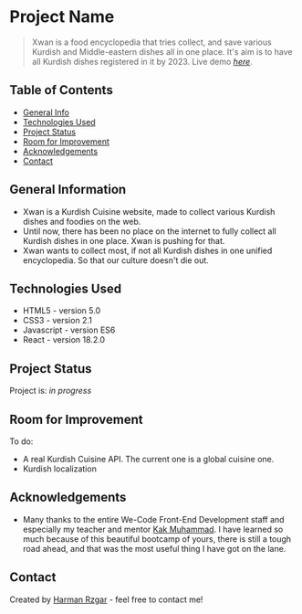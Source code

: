 # Project Name
> Xwan is a food encyclopedia that tries collect, and save various Kurdish and Middle-eastern dishes all in one place. It's aim is to have all Kurdish dishes registered in it by 2023.
> Live demo [_here_](https://xwan.netlify.app/). 

## Table of Contents
* [General Info](#general-information)
* [Technologies Used](#technologies-used)
* [Project Status](#project-status)
* [Room for Improvement](#room-for-improvement)
* [Acknowledgements](#acknowledgements)
* [Contact](#contact)



## General Information
- Xwan is a Kurdish Cuisine website, made to collect various Kurdish dishes and foodies on the web.
- Until now, there has been no place on the internet to fully collect all Kurdish dishes in one place. Xwan is pushing for that.
- Xwan wants to collect most, if not all Kurdish dishes in one unified encyclopedia. So that our culture doesn't die out.


## Technologies Used
- HTML5 - version 5.0
- CSS3 - version 2.1
- Javascript - version ES6
- React - version 18.2.0

## Project Status
Project is: _in progress_ 


## Room for Improvement

To do:
- A real Kurdish Cuisine API. The current one is a global cuisine one.
- Kurdish localization

## Acknowledgements

- Many thanks to the entire We-Code Front-End Development staff and especially my teacher and mentor [Kak Muhammad](https://github.com/HamaDler). I have learned so much because of this beautiful bootcamp of yours, there is still a tough road ahead, and that was the most useful thing I have got on the lane. 



## Contact
Created by [Harman Rzgar](https://www.linkedin.com/in/harman-rzgar-muhammad-9b186a23b/) - feel free to contact me!
